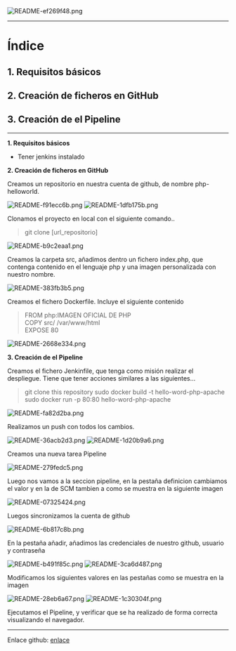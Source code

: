 <img alt="README-ef269f48.png" src="assets/README-ef269f48.png" width="" height="" >
<hr/>

# Índice #

## 1. Requisitos básicos ##

## 2. Creación de ficheros en GitHub ##

## 3. Creación de el Pipeline ##




<hr/>

**1. Requisitos básicos**

- <p>Tener jenkins instalado</p>

**2. Creación de ficheros en GitHub**

<p>Creamos un repositorio en nuestra cuenta de github, de nombre php-helloworld.</p>

<img alt="README-f91ecc6b.png" src="assets/README-f91ecc6b.png" width="" height="" >

<img alt="README-1dfb175b.png" src="assets/README-1dfb175b.png" width="" height="" >

<p>Clonamos el proyecto en local con el siguiente comando..</p>

> git clone [url_repositorio]

<img alt="README-b9c2eaa1.png" src="assets/README-b9c2eaa1.png" width="" height="" >

<p>Creamos la carpeta src, añadimos dentro un fichero index.php, que contenga contenido en el lenguaje php y una imagen personalizada con nuestro nombre.</p>

<img alt="README-383fb3b5.png" src="assets/README-383fb3b5.png" width="" height="" >

<p>Creamos el fichero Dockerfile. Incluye el siguiente contenido</p>

> FROM php:IMAGEN OFICIAL DE PHP<br/>
> COPY src/ /var/www/html <br/>
> EXPOSE 80

<img alt="README-2668e334.png" src="assets/README-2668e334.png" width="" height="" >

**3. Creación de el Pipeline**

<p>Creamos el fichero Jenkinfile, que tenga como misión realizar el despliegue. Tiene que tener acciones similares a las siguientes...</p>

> git clone this repository
> sudo docker build -t hello-word-php-apache
> sudo docker run -p 80:80 hello-word-php-apache

<img alt="README-fa82d2ba.png" src="assets/README-fa82d2ba.png" width="" height="" >

<p>Realizamos un push con todos los cambios.</p>

<img alt="README-36acb2d3.png" src="assets/README-36acb2d3.png" width="" height="" >

<img alt="README-1d20b9a6.png" src="assets/README-1d20b9a6.png" width="" height="" >

<p>Creamos una nueva tarea Pipeline</p>

<img alt="README-279fedc5.png" src="assets/README-279fedc5.png" width="" height="" >

<p>Luego nos vamos a la seccion pipeline, en la pestaña definicion cambiamos el valor y en la de SCM tambien a como se muestra en la siguiente imagen</p>

<img alt="README-07325424.png" src="assets/README-07325424.png" width="" height="" >

<p>Luegos sincronizamos la cuenta de github</p>

<img alt="README-6b817c8b.png" src="assets/README-6b817c8b.png" width="" height="" >

<p>En la pestaña añadir, añadimos las credenciales de nuestro github, usuario y contraseña</p>

<img alt="README-b491f85c.png" src="assets/README-b491f85c.png" width="" height="" >

<img alt="README-3ca6d487.png" src="assets/README-3ca6d487.png" width="" height="" >

<p>Modificamos los siguientes valores en las pestañas como se muestra en la imagen</p>

<img alt="README-28eb6a67.png" src="assets/README-28eb6a67.png" width="" height="" >

<img alt="README-1c30304f.png" src="assets/README-1c30304f.png" width="" height="" >

<p>Ejecutamos el Pipeline, y verificar que se ha realizado de forma correcta visualizando el navegador.</p>
<p></p>
<p></p>

<p></p>
<p></p>

<p></p>


<hr/>

Enlace github: <a href="https://github.com/joel92MM/Git/tree/main/2ºTrimestre/ConfiguracionPipelinePHP">enlace</a>
